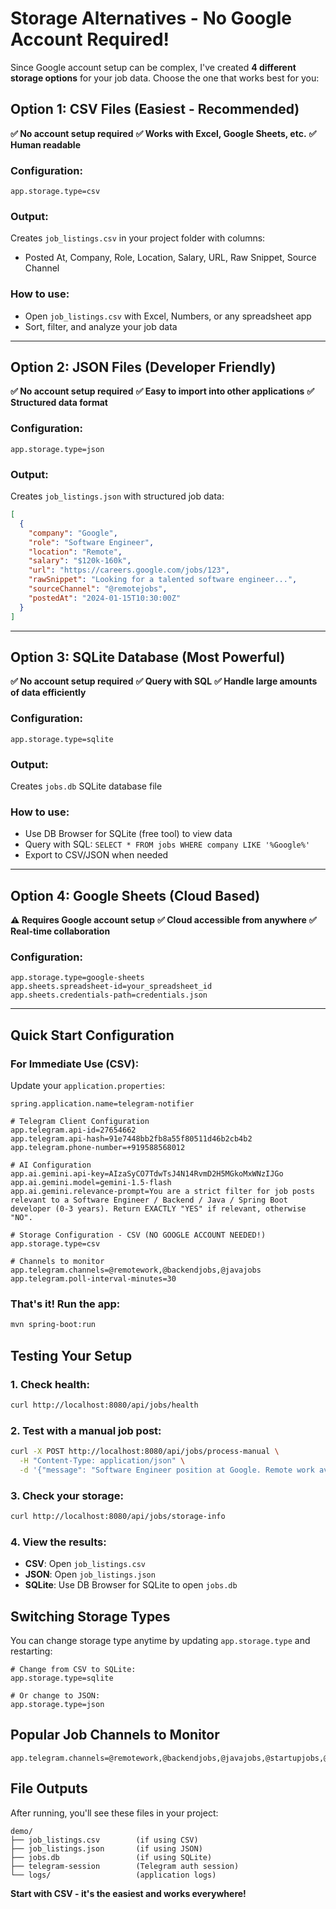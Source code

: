 # Storage Alternatives - No Google Account Required!

Since Google account setup can be complex, I've created **4 different storage options** for your job data. Choose the one that works best for you:

## Option 1: CSV Files (Easiest - Recommended)

**✅ No account setup required**
**✅ Works with Excel, Google Sheets, etc.**
**✅ Human readable**

### Configuration:
```properties
app.storage.type=csv
```

### Output:
Creates `job_listings.csv` in your project folder with columns:
- Posted At, Company, Role, Location, Salary, URL, Raw Snippet, Source Channel

### How to use:
- Open `job_listings.csv` with Excel, Numbers, or any spreadsheet app
- Sort, filter, and analyze your job data

---

## Option 2: JSON Files (Developer Friendly)

**✅ No account setup required**
**✅ Easy to import into other applications**
**✅ Structured data format**

### Configuration:
```properties
app.storage.type=json
```

### Output:
Creates `job_listings.json` with structured job data:
```json
[
  {
    "company": "Google",
    "role": "Software Engineer",
    "location": "Remote",
    "salary": "$120k-160k",
    "url": "https://careers.google.com/jobs/123",
    "rawSnippet": "Looking for a talented software engineer...",
    "sourceChannel": "@remotejobs",
    "postedAt": "2024-01-15T10:30:00Z"
  }
]
```

---

## Option 3: SQLite Database (Most Powerful)

**✅ No account setup required**
**✅ Query with SQL**
**✅ Handle large amounts of data efficiently**

### Configuration:
```properties
app.storage.type=sqlite
```

### Output:
Creates `jobs.db` SQLite database file

### How to use:
- Use DB Browser for SQLite (free tool) to view data
- Query with SQL: `SELECT * FROM jobs WHERE company LIKE '%Google%'`
- Export to CSV/JSON when needed

---

## Option 4: Google Sheets (Cloud Based)

**⚠️ Requires Google account setup**
**✅ Cloud accessible from anywhere**
**✅ Real-time collaboration**

### Configuration:
```properties
app.storage.type=google-sheets
app.sheets.spreadsheet-id=your_spreadsheet_id
app.sheets.credentials-path=credentials.json
```

---

## Quick Start Configuration

### For Immediate Use (CSV):
Update your `application.properties`:
```properties
spring.application.name=telegram-notifier

# Telegram Client Configuration
app.telegram.api-id=27654662
app.telegram.api-hash=91e7448bb2fb8a55f80511d46b2cb4b2
app.telegram.phone-number=+919588568012

# AI Configuration
app.ai.gemini.api-key=AIzaSyCO7TdwTsJ4N14RvmD2H5MGkoMxWNzIJGo
app.ai.gemini.model=gemini-1.5-flash
app.ai.gemini.relevance-prompt=You are a strict filter for job posts relevant to a Software Engineer / Backend / Java / Spring Boot developer (0-3 years). Return EXACTLY "YES" if relevant, otherwise "NO".

# Storage Configuration - CSV (NO GOOGLE ACCOUNT NEEDED!)
app.storage.type=csv

# Channels to monitor
app.telegram.channels=@remotework,@backendjobs,@javajobs
app.telegram.poll-interval-minutes=30
```

### That's it! Run the app:
```bash
mvn spring-boot:run
```

## Testing Your Setup

### 1. Check health:
```bash
curl http://localhost:8080/api/jobs/health
```

### 2. Test with a manual job post:
```bash
curl -X POST http://localhost:8080/api/jobs/process-manual \
  -H "Content-Type: application/json" \
  -d '{"message": "Software Engineer position at Google. Remote work available. $120k salary. Apply at careers.google.com"}'
```

### 3. Check your storage:
```bash
curl http://localhost:8080/api/jobs/storage-info
```

### 4. View the results:
- **CSV**: Open `job_listings.csv` 
- **JSON**: Open `job_listings.json`
- **SQLite**: Use DB Browser for SQLite to open `jobs.db`

## Switching Storage Types

You can change storage type anytime by updating `app.storage.type` and restarting:

```properties
# Change from CSV to SQLite:
app.storage.type=sqlite

# Or change to JSON:
app.storage.type=json
```

## Popular Job Channels to Monitor

```properties
app.telegram.channels=@remotework,@backendjobs,@javajobs,@startupjobs,@techjobs,@pythonworkremote,@reactjobs
```

## File Outputs

After running, you'll see these files in your project:
```
demo/
├── job_listings.csv        (if using CSV)
├── job_listings.json       (if using JSON)  
├── jobs.db                 (if using SQLite)
├── telegram-session        (Telegram auth session)
└── logs/                   (application logs)
```

**Start with CSV - it's the easiest and works everywhere!**
